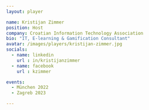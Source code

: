 ```yaml
---
layout: player

name: Kristijan Zimmer
position: Host
company: Croatian Information Technology Association
bio: "IT, E-learning & Gamification Consultant"
avatar: /images/players/kristijan-zimmer.jpg
socials:
  - name: linkedin
    url : in/kristijanzimmer
  - name: facebook
    url : kzimmer

events:
  - München 2022
  - Zagreb 2023

---
```

